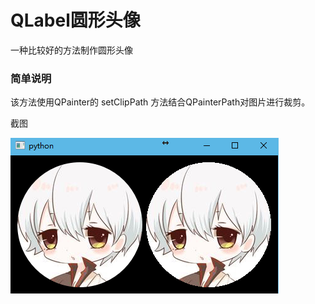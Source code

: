 # QLabel圆形头像

一种比较好的方法制作圆形头像
 
### 简单说明
该方法使用QPainter的 setClipPath 方法结合QPainterPath对图片进行裁剪。

截图

![1](ScreenShot/1.png)